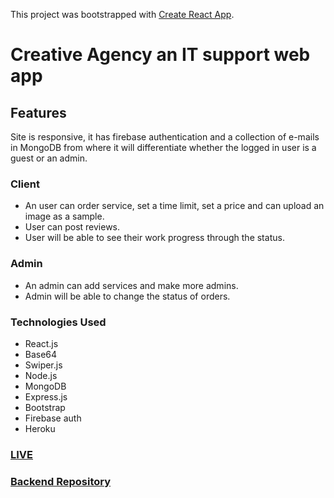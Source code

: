 This project was bootstrapped with [Create React App](https://github.com/facebook/create-react-app).

# Creative Agency an IT support web app


## Features
Site is responsive, it has firebase authentication and a collection of e-mails in MongoDB from where it will differentiate whether the logged in user is a guest or an admin.

### Client 
- An user can order service, set a time limit, set a price and can upload an image as a sample.
- User can post reviews.
- User will be able to see their work progress through the status.

### Admin
- An admin can add services and make more admins.
- Admin will be able to change the status of orders.


### Technologies Used 
- React.js
- Base64
- Swiper.js
- Node.js
- MongoDB
- Express.js
- Bootstrap
- Firebase auth
- Heroku

### [LIVE](https://creative-agency-f.web.app/)
### [Backend Repository](https://github.com/mohammad-fahad/creative-agency-server)